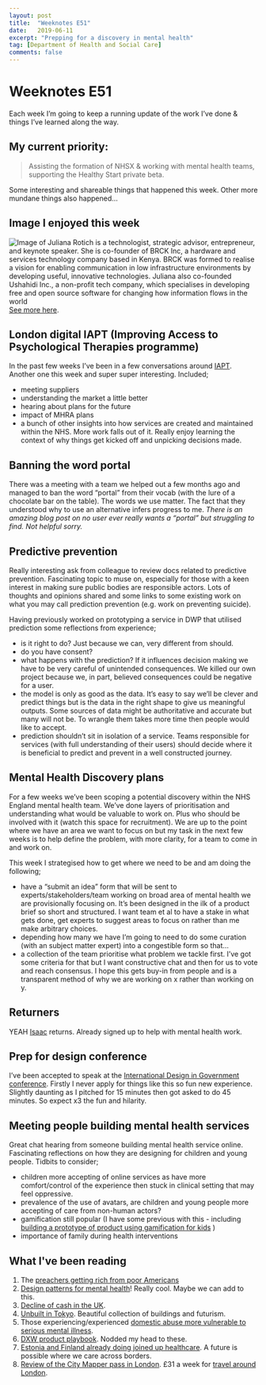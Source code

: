 ```yaml
---
layout: post
title:  "Weeknotes E51"
date:   2019-06-11
excerpt: "Prepping for a discovery in mental health"
tag: [Department of Health and Social Care]
comments: false
---
```


# Weeknotes E51
Each week I’m going to keep a running update of the work I’ve done & things I’ve learned along the way.

## My current priority:
> Assisting the formation of NHSX & working with mental health teams, supporting the Healthy Start private beta.

Some interesting and shareable things that happened this week. Other more mundane things also happened…

## Image I enjoyed this week
![Image of Juliana Rotich is a technologist, strategic advisor, entrepreneur, and keynote speaker. She is co-founder of BRCK Inc, a hardware and services technology company based in Kenya. BRCK was formed to realise a vision for enabling communication in low infrastructure environments by developing useful, innovative technologies. Juliana also co-founded Ushahidi Inc., a non-profit tech company, which specialises in developing free and open source software for changing how information flows in the world](https://cdn-images-1.medium.com/max/1200/1*weu_HzbZOmtfs1eEXg5rMQ.jpeg)
[See more here](https://medium.com/nevertheless-podcast/stem-role-models-posters-2404424b37dd).

## London digital IAPT (Improving Access to Psychological Therapies programme)
In the past few weeks I’ve been in a few conversations around [IAPT](https://www.england.nhs.uk/mental-health/adults/iapt/). Another one this week and super super interesting. Included;
- meeting suppliers
- understanding the market a little better
- hearing about plans for the future
- impact of MHRA plans 
- a bunch of other insights into how services are created and maintained within the NHS.
More work falls out of it. Really enjoy learning the context of why things get kicked off and unpicking decisions made.

## Banning the word portal
There was a meeting with a team we helped out a few months ago and managed to ban the word “portal” from their vocab (with the lure of a chocolate bar on the table). The words we use matter. The fact that they understood why to use an alternative infers progress to me. 
_There is an amazing blog post on no user ever really wants a “portal” but struggling to find. Not helpful sorry._

## Predictive prevention
Really interesting ask from colleague to review docs related to predictive prevention. Fascinating topic to muse on, especially for those with a keen interest in making sure public bodies are responsible actors.
Lots of thoughts and opinions shared and some links to some existing work on what you may call prediction prevention (e.g. work on preventing suicide). 

Having previously worked on prototyping a service in DWP that utilised prediction some reflections from experience;
- is it right to do? Just because we can, very different from should.
- do you have consent? 
- what happens with the prediction? If it influences decision making we have to be very careful of unintended consequences. We killed our own project because we, in part, believed consequences could be negative for a user.
- the model is only as good as the data. It’s easy to say we’ll be clever and predict things but is the data in the right shape to give us meaningful outputs. Some sources of data might be authoritative and accurate but many will not be. To wrangle them takes more time then people would like to accept.
- prediction shouldn’t sit in isolation of a service. Teams responsible for services (with full understanding of their users) should decide where it is beneficial to predict and prevent in a well constructed journey.

## Mental Health Discovery plans
For a few weeks we’ve been scoping a potential discovery within the NHS England mental health team. We’ve done layers of prioritisation and understanding what would be valuable to work on. Plus who should be involved with it (watch this space for recruitment).
We are up to the point where we have an area we want to focus on but my task in the next few weeks is to help define the problem, with more clarity, for a team to come in and work on.

This week I strategised how to get where we need to be and am doing the following;
- have a “submit an idea” form that will be sent to experts/stakeholders/team working on broad area of mental health we are provisionally focusing on. It’s been designed in the ilk of a product brief so short and structured. I want team et al to have a stake in what gets done, get experts to suggest areas to focus on rather than me make arbitrary choices.
- depending how many we have I’m going to need to do some curation (with an subject matter expert) into a congestible form so that…
- a collection of the team prioritise what problem we tackle first. I’ve got some criteria for that but I want constructive chat and then for us to vote and reach consensus. I hope this gets buy-in from people and is a transparent method of why we are working on x rather than working on y.

## Returners
YEAH [Isaac](https://twitter.com/I_smith) returns. Already signed up to help with mental health work.

## Prep for design conference
I’ve been accepted to speak at the [International Design in Government conference](http://international.gov-design.com/scotland2019/). Firstly I never apply for things like this so fun new experience. Slightly daunting as I pitched for 15 minutes then got asked to do 45 minutes. So expect x3 the fun and hilarity.  

## Meeting people building mental health services
Great chat hearing from someone building mental health service online. Fascinating reflections on how they are designing for children and young people.
Tidbits to consider;
- children more accepting of online services as have more comfort/control of the experience then stuck in clinical setting that may feel oppressive.
- prevalence of the use of avatars, are children and young people more accepting of care from non-human actors?
- gamification still popular (I have some previous with this - including [building a prototype of product using gamification for kids](https://digitalhealth.blog.gov.uk/2016/12/20/ibm-challenge/) )
- importance of family during health interventions

## What I've been reading
1. The [preachers getting rich from poor Americans](https://www.bbc.co.uk/news/stories-47675301)
2. [Design patterns for mental health](https://www.designpatternsformentalhealth.org/)! Really cool. Maybe we can add to this.
3. [Decline of cash in the UK](https://www.bbc.co.uk/news/business-48544695).
4. [Unbuilt in Tokyo](https://www.theguardian.com/cities/2019/jun/11/unbuilt-tokyo-depthscrapers-and-a-million-person-pyramid). Beautiful collection of buildings and futurism.
5. Those experiencing/experienced [domestic abuse more vulnerable to serious mental illness](https://www.bbc.co.uk/news/health-48541604). 
6. [DXW product playbook](http://playbook.dxw.com/#/?id=product-management). Nodded my head to these.
7. [Estonia and Finland already doing joined up healthcare](https://estonianworld.com/technology/finnish-e-prescriptions-become-valid-in-estonia/). A future is possible where we care across borders.
8. [Review of the City Mapper pass in London](https://www.tomforth.co.uk/citymapperandthestate/). £31 a week for [travel around London](https://citymapper.com/pass?lang=en).
